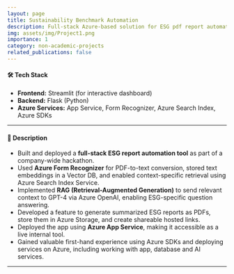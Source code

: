 ```yaml
---
layout: page
title: Sustainability Benchmark Automation
description: Full-stack Azure-based solution for ESG pdf report automation
img: assets/img/Project1.png
importance: 1
category: non-academic-projects
related_publications: false
---
```



#### 🛠️ Tech Stack
- **Frontend:** Streamlit (for interactive dashboard)  
- **Backend:** Flask (Python)  
- **Azure Services:** App Service, Form Recognizer, Azure Search Index, Azure SDKs
---

#### 📌 Description
- Built and deployed a **full-stack ESG report automation tool** as part of a company-wide hackathon.  
- Used **Azure Form Recognizer** for PDF-to-text conversion, stored text embeddings in a Vector DB, and enabled context-specific retrieval using Azure Search Index Service.  
- Implemented **RAG (Retrieval-Augmented Generation)** to send relevant context to GPT-4 via Azure OpenAI, enabling ESG-specific question answering.  
- Developed a feature to generate summarized ESG reports as PDFs, store them in Azure Storage, and create shareable hosted links. 
- Deployed the app using **Azure App Service**, making it accessible as a live internal tool.  
- Gained valuable first-hand experience using Azure SDKs and deploying services on Azure, including working with app, database and AI services.

---
